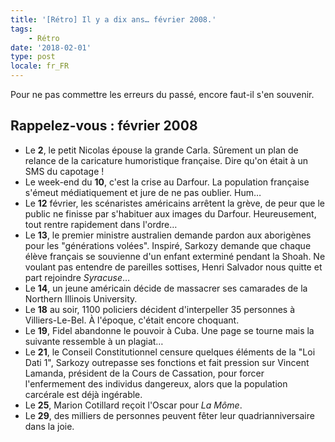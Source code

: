 ```yaml
---
title: '[Rétro] Il y a dix ans… février 2008.'
tags:
    - Rétro
date: '2018-02-01'
type: post
locale: fr_FR
---
```


Pour ne pas commettre les erreurs du passé, encore faut-il s'en souvenir.

<!-- more -->

## Rappelez-vous : février 2008

* Le **2**, le petit Nicolas épouse la grande Carla. Sûrement un plan de relance de la caricature humoristique française. Dire qu'on était à un SMS du capotage&nbsp;!
* Le week-end du **10**, c'est la crise au Darfour. La population française s'émeut médiatiquement et jure de ne pas oublier. Hum…
* Le **12** février, les scénaristes américains arrêtent la grève, de peur que le public ne finisse par s'habituer aux images du Darfour. Heureusement, tout rentre rapidement dans l'ordre…
* Le **13**, le premier ministre australien demande pardon aux aborigènes pour les "générations volées". Inspiré, Sarkozy demande que chaque élève français se souvienne d'un enfant exterminé pendant la Shoah. Ne voulant pas entendre de pareilles sottises, Henri Salvador nous quitte et part rejoindre _Syracuse_…
* Le **14**, un jeune américain décide de massacrer ses camarades de la Northern Illinois University.
* Le **18** au soir, 1100 policiers décident d'interpeller 35 personnes à Villiers-Le-Bel. À l'époque, c'était encore choquant.
* Le **19**, Fidel abandonne le pouvoir à Cuba. Une page se tourne mais la suivante ressemble à un plagiat…
* Le **21**, le Conseil Constitutionnel censure quelques éléments de la "Loi Dati 1", Sarkozy outrepasse ses fonctions et fait pression sur Vincent Lamanda, président de la Cours de Cassation, pour forcer l'enfermement des individus dangereux, alors que la population carcérale est déjà ingérable.
* Le **25**, Marion Cotillard reçoit l'Oscar pour _La Môme_.
* Le **29**, des milliers de personnes peuvent fêter leur quadrianniversaire dans la joie.
